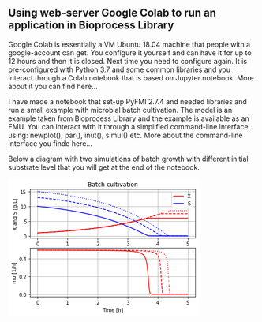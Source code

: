 ## Using web-server Google Colab to run an application in Bioprocess Library

Google Colab is essentially a VM Ubuntu 18.04 machine that people with a google-account can get. You configure it yourself and can have 
it for up to 12 hours and then it is closed. Next time you need to configure again. It is pre-configured with Python 3.7 and some common libraries 
and you interact through a Colab notebook that is based on Jupyter notebook. More about it you can find here...

I have made a notebook that set-up PyFMI 2.7.4 and needed libraries and run a small example with microbial batch cultivation.
The model is an example taken from Bioprocess Library and the example is available as an FMU. You can interact with it through a simplified
command-line interface using: newplot(), par(), inut(), simuI() etc. More about the command-line interface you finde here...

Below a diagram with two simulations of batch growth with different initial substrate level that you will get at the end of the notebook.

![](FIG1_BPL_TEST2_Batch_VS_0_varied.png)
